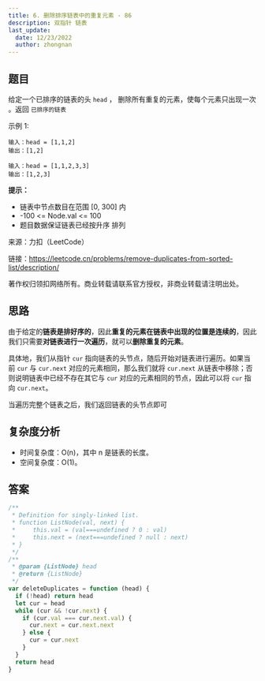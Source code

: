 ```yaml
---
title: 6. 删除排序链表中的重复元素 - 86
description: 双指针 链表
last_update:
  date: 12/23/2022
  author: zhongnan
---
```


## 题目

给定一个已排序的链表的头 `head` ， 删除所有重复的元素，使每个元素只出现一次 。返回 `已排序的链表`

示例 1:

```
输入：head = [1,1,2]
输出：[1,2]
```

```
输入：head = [1,1,2,3,3]
输出：[1,2,3]
```

**提示：**

- 链表中节点数目在范围 [0, 300] 内
- -100 <= Node.val <= 100
- 题目数据保证链表已经按升序 排列

来源：力扣（LeetCode）

链接：https://leetcode.cn/problems/remove-duplicates-from-sorted-list/description/

著作权归领扣网络所有。商业转载请联系官方授权，非商业转载请注明出处。

## 思路

由于给定的**链表是排好序的**，因此**重复的元素在链表中出现的位置是连续的**，因此我们只需要**对链表进行一次遍历**，就可以**删除重复的元素**。

具体地，我们从指针 `cur` 指向链表的头节点，随后开始对链表进行遍历。如果当前 `cur` 与 `cur.next` 对应的元素相同，那么我们就将 `cur.next` 从链表中移除；否则说明链表中已经不存在其它与 `cur` 对应的元素相同的节点，因此可以将 `cur` 指向 `cur.next`。

当遍历完整个链表之后，我们返回链表的头节点即可

## 复杂度分析

- 时间复杂度：O(n)，其中 n 是链表的长度。
- 空间复杂度：O(1)。

## 答案

```js
/**
 * Definition for singly-linked list.
 * function ListNode(val, next) {
 *     this.val = (val===undefined ? 0 : val)
 *     this.next = (next===undefined ? null : next)
 * }
 */
/**
 * @param {ListNode} head
 * @return {ListNode}
 */
var deleteDuplicates = function (head) {
  if (!head) return head
  let cur = head
  while (cur && !cur.next) {
    if (cur.val === cur.next.val) {
      cur.next = cur.next.next
    } else {
      cur = cur.next
    }
  }
  return head
}
```
